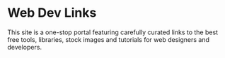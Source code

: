 # Web Dev Links
This site is a one-stop portal featuring carefully curated links to the best free tools, libraries, stock images and tutorials for web designers and developers.
